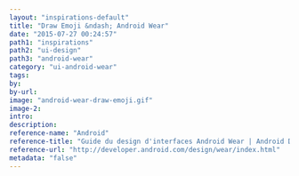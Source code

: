 ```yaml
---
layout: "inspirations-default"
title: "Draw Emoji &ndash; Android Wear"
date: "2015-07-27 00:24:57"
path1: "inspirations"
path2: "ui-design"
path3: "android-wear"
category: "ui-android-wear"
tags:
by:
by-url:
image: "android-wear-draw-emoji.gif"
image-2:
intro:
description:
reference-name: "Android"
reference-title: "Guide du design d'interfaces Android Wear | Android Developers"
reference-url: "http://developer.android.com/design/wear/index.html"
metadata: "false"
---
```

